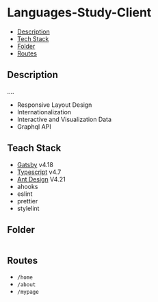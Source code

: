 # Languages-Study-Client

- [Description](#description)
- [Tech Stack](#teach-stack)
- [Folder](#folder)
- [Routes](#routes)

## Description

....

- Responsive Layout Design
- Internationalization
- Interactive and Visualization Data
- Graphql API

## Teach Stack

- [Gatsby]() v4.18
- [Typescript]() v4.7
- [Ant Design]() V4.21
- ahooks
- eslint
- prettier
- stylelint

## Folder

```js

```

## Routes

- `/home`
- `/about`
- `/mypage`
